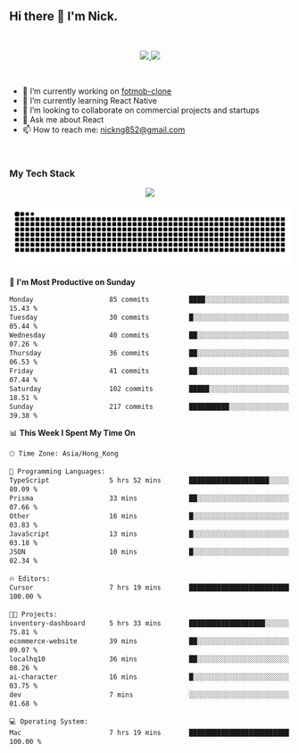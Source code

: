 ## Hi there 👋 I'm Nick.

<!--
**nickng852/nickng852** is a ✨ _special_ ✨ repository because its `README.md` (this file) appears on your GitHub profile.

Here are some ideas to get you started:

- 🔭 I’m currently working on ...
- 🌱 I’m currently learning ...
- 👯 I’m looking to collaborate on ...
- 🤔 I’m looking for help with ...
- 💬 Ask me about ...
- 📫 How to reach me: ...
- 😄 Pronouns: ...
- ⚡ Fun fact: ...
-->

<br />

<p align="center">
  <a href="https://shields.io">
    <img src="https://img.shields.io/badge/made_in-hong_kong-blue" />
  </a>

  <a href="https://github.com/antonkomarev/github-profile-views-counter">
    <img src="https://komarev.com/ghpvc/?username=nickng852&label=profile+views&color=brightgreen&abbreviated=true" />
  </a>
</p>

<br />

- 🔭 I’m currently working on [fotmob-clone](https://github.com/nickng852/fotmob-clone)
- 🌱 I’m currently learning React Native
- 👯 I’m looking to collaborate on commercial projects and startups
- 💬 Ask me about React
- 📫 How to reach me: [nickng852@gmail.com](nickng852@gmail.com)

<br />

<h3>My Tech Stack</h3>

<p align="center">
  <a href="https://skillicons.dev">
    <img src="https://skillicons.dev/icons?i=html,css,js,ts,tailwind,sass,emotion,styledcomponents,materialui,bootstrap,react,nextjs,jquery,nodejs,express,prisma,git,github,bitbucket,vite,npm,pnpm,linux,ubuntu,nginx,vercel,firebase,heroku,wordpress,figma,ps,pr" />
  </a>
</p>

<p align="center">
  <a href="https://github.com/Platane/snk">
    <img src="https://raw.githubusercontent.com/nickng852/nickng852/output/github-contribution-grid-snake-dark.svg" />
  </a>
</p>

<!--START_SECTION:waka-->
📅 **I'm Most Productive on Sunday** 

```text
Monday                   85 commits          ████░░░░░░░░░░░░░░░░░░░░░   15.43 % 
Tuesday                  30 commits          █░░░░░░░░░░░░░░░░░░░░░░░░   05.44 % 
Wednesday                40 commits          ██░░░░░░░░░░░░░░░░░░░░░░░   07.26 % 
Thursday                 36 commits          ██░░░░░░░░░░░░░░░░░░░░░░░   06.53 % 
Friday                   41 commits          ██░░░░░░░░░░░░░░░░░░░░░░░   07.44 % 
Saturday                 102 commits         █████░░░░░░░░░░░░░░░░░░░░   18.51 % 
Sunday                   217 commits         ██████████░░░░░░░░░░░░░░░   39.38 % 
```


📊 **This Week I Spent My Time On** 

```text
🕑︎ Time Zone: Asia/Hong_Kong

💬 Programming Languages: 
TypeScript               5 hrs 52 mins       ████████████████████░░░░░   80.09 % 
Prisma                   33 mins             ██░░░░░░░░░░░░░░░░░░░░░░░   07.66 % 
Other                    16 mins             █░░░░░░░░░░░░░░░░░░░░░░░░   03.83 % 
JavaScript               13 mins             █░░░░░░░░░░░░░░░░░░░░░░░░   03.18 % 
JSON                     10 mins             █░░░░░░░░░░░░░░░░░░░░░░░░   02.34 % 

🔥 Editors: 
Cursor                   7 hrs 19 mins       █████████████████████████   100.00 % 

🐱‍💻 Projects: 
inventory-dashboard      5 hrs 33 mins       ███████████████████░░░░░░   75.81 % 
ecommerce-website        39 mins             ██░░░░░░░░░░░░░░░░░░░░░░░   09.07 % 
localhq10                36 mins             ██░░░░░░░░░░░░░░░░░░░░░░░   08.26 % 
ai-character             16 mins             █░░░░░░░░░░░░░░░░░░░░░░░░   03.75 % 
dev                      7 mins              ░░░░░░░░░░░░░░░░░░░░░░░░░   01.68 % 

💻 Operating System: 
Mac                      7 hrs 19 mins       █████████████████████████   100.00 % 
```


<!--END_SECTION:waka-->
